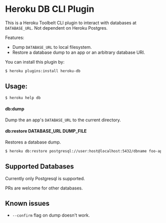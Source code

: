 Heroku DB CLI Plugin
====================

This is a Heroku Toolbelt CLI plugin to interact with databases at `DATABASE_URL`. Not dependent on Heroku Postgres.

Features:

* Dump `DATABASE_URL` to local filesystem.
* Restore a database dump to an app or an arbitrary database URI.

You can install this plugin by:

```sh
$ heroku plugins:install heroku-db
```


## Usage:

```sh
$ heroku help db
```


#### db:dump

Dump the an app's `DATABASE_URL` to the current directory.


#### db:restore DATABASE_URL DUMP_FILE

Restores a database dump.

```sh
$ heroku db:restore postgresql://user:host@localhost:5432/dbname foo-application.dump
```


## Supported Databases

Currently only Postgresql is supported.

PRs are welcome for other databases.


## Known issues

* `--confirm` flag on dump doesn't work.
